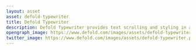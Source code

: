 ```yaml
---
layout: asset
asset: defold-typewriter
title: Defold Typewriter
description: Defold Typewriter provides text scrolling and styling in a Defold game engine project.
opengraph_image: https://www.defold.com/images/assets/defold-typewriter.png
twitter_image: https://www.defold.com/images/assets/defold-typewriter.png
---
```

